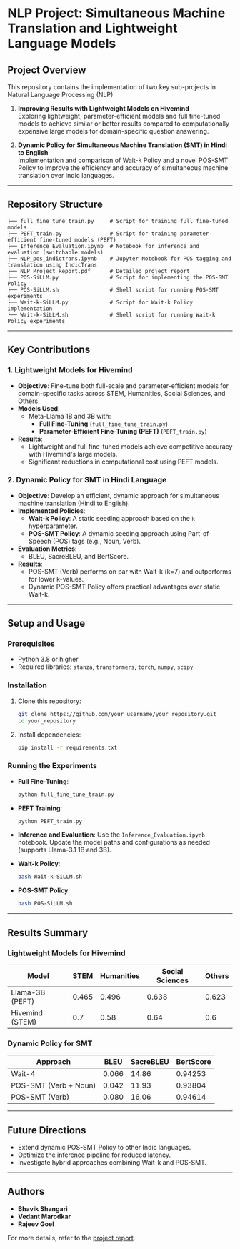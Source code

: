 # NLP Project: Simultaneous Machine Translation and Lightweight Language Models

## Project Overview

This repository contains the implementation of two key sub-projects in Natural Language Processing (NLP):

1. **Improving Results with Lightweight Models on Hivemind**  
   Exploring lightweight, parameter-efficient models and full fine-tuned models to achieve similar or better results compared to computationally expensive large models for domain-specific question answering.

2. **Dynamic Policy for Simultaneous Machine Translation (SMT) in Hindi to English**  
   Implementation and comparison of Wait-k Policy and a novel POS-SMT Policy to improve the efficiency and accuracy of simultaneous machine translation over Indic languages.

---

## Repository Structure

```
├── full_fine_tune_train.py     # Script for training full fine-tuned models
├── PEFT_train.py               # Script for training parameter-efficient fine-tuned models (PEFT)
├── Inference_Evaluation.ipynb  # Notebook for inference and evaluation (switchable models)
├── NLP_pos_indictrans.ipynb    # Jupyter Notebook for POS tagging and translation using IndicTrans
├── NLP_Project_Report.pdf      # Detailed project report
├── POS-SiLLM.py                # Script for implementing the POS-SMT Policy
├── POS-SiLLM.sh                # Shell script for running POS-SMT experiments
├── Wait-k-SiLLM.py             # Script for Wait-k Policy implementation
└── Wait-k-SiLLM.sh             # Shell script for running Wait-k Policy experiments
```

---

## Key Contributions

### 1. Lightweight Models for Hivemind
- **Objective**: Fine-tune both full-scale and parameter-efficient models for domain-specific tasks across STEM, Humanities, Social Sciences, and Others.
- **Models Used**:
  - Meta-Llama 1B and 3B with:
    - **Full Fine-Tuning** (`full_fine_tune_train.py`)
    - **Parameter-Efficient Fine-Tuning (PEFT)** (`PEFT_train.py`)
- **Results**:  
  - Lightweight and full fine-tuned models achieve competitive accuracy with Hivemind's large models.  
  - Significant reductions in computational cost using PEFT models.

### 2. Dynamic Policy for SMT in Hindi Language
- **Objective**: Develop an efficient, dynamic approach for simultaneous machine translation (Hindi to English).  
- **Implemented Policies**:
  - **Wait-k Policy**: A static seeding approach based on the `k` hyperparameter.
  - **POS-SMT Policy**: A dynamic seeding approach using Part-of-Speech (POS) tags (e.g., Noun, Verb).  
- **Evaluation Metrics**:
  - BLEU, SacreBLEU, and BertScore.  
- **Results**:  
  - POS-SMT (Verb) performs on par with Wait-k (k=7) and outperforms for lower k-values.
  - Dynamic POS-SMT Policy offers practical advantages over static Wait-k.

---

## Setup and Usage

### Prerequisites
- Python 3.8 or higher
- Required libraries: `stanza`, `transformers`, `torch`, `numpy`, `scipy`

### Installation
1. Clone this repository:
   ```bash
   git clone https://github.com/your_username/your_repository.git
   cd your_repository
   ```
2. Install dependencies:
   ```bash
   pip install -r requirements.txt
   ```

### Running the Experiments
- **Full Fine-Tuning**:
  ```bash
  python full_fine_tune_train.py
  ```
- **PEFT Training**:
  ```bash
  python PEFT_train.py
  ```
- **Inference and Evaluation**:
  Use the `Inference_Evaluation.ipynb` notebook. Update the model paths and configurations as needed (supports Llama-3.1 1B and 3B).

- **Wait-k Policy**:
  ```bash
  bash Wait-k-SiLLM.sh
  ```
- **POS-SMT Policy**:
  ```bash
  bash POS-SiLLM.sh
  ```

---

## Results Summary

### Lightweight Models for Hivemind
| Model                  | STEM  | Humanities | Social Sciences | Others  |
|------------------------|-------|------------|-----------------|---------|
| Llama-3B (PEFT)        | 0.465 | 0.496      | 0.638           | 0.623   |
| Hivemind (STEM)        | 0.7   | 0.58       | 0.64            | 0.6     |

### Dynamic Policy for SMT
| Approach               | BLEU   | SacreBLEU | BertScore |
|------------------------|--------|-----------|-----------|
| Wait-4                | 0.066  | 14.86     | 0.94253   |
| POS-SMT (Verb + Noun) | 0.042  | 11.93     | 0.93804   |
| POS-SMT (Verb)        | 0.080  | 16.06     | 0.94614   |

---

## Future Directions
- Extend dynamic POS-SMT Policy to other Indic languages.
- Optimize the inference pipeline for reduced latency.
- Investigate hybrid approaches combining Wait-k and POS-SMT.

---

## Authors
- **Bhavik Shangari**  
- **Vedant Marodkar**  
- **Rajeev Goel**

For more details, refer to the [project report](NLP_Project_Report_.pdf).
